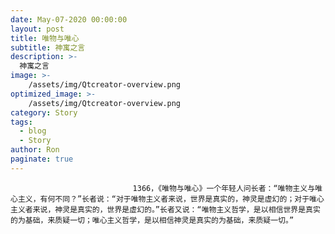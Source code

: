 ```yaml
---
date: May-07-2020 00:00:00
layout: post
title: 唯物与唯心
subtitle: 神寓之言
description: >-
  神寓之言
image: >-
    /assets/img/Qtcreator-overview.png
optimized_image: >-
    /assets/img/Qtcreator-overview.png
category: Story
tags:
  - blog
  - Story
author: Ron
paginate: true
---
```


							　　1366，《唯物与唯心》一个年轻人问长者：“唯物主义与唯心主义，有何不同？”长者说：“对于唯物主义者来说，世界是真实的，神灵是虚幻的；对于唯心主义者来说，神灵是真实的，世界是虚幻的。”长者又说：“唯物主义哲学，是以相信世界是真实的为基础，来质疑一切；唯心主义哲学，是以相信神灵是真实的为基础，来质疑一切。”
							
							
						